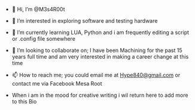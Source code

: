 - 👋 Hi, I’m @M3s4R00t
- 👀 I’m interested in exploring software and testing hardware
- 🌱 I’m currently learning LUA, Python and i am frequently editing a script or .config file somewhere
- 💞️ I’m looking to collaborate on; I have been Machining for the past 15 years full time and am  very interested in making a career change at this time
- 📫 How to reach me; you could email me at Hype840@gmail.com or contact me via Facebook Mesa Root

- When i am in the mood for creative writing i wil return here to add more to this Bio

<!---
M3s4R00t/M3s4R00t is a ✨ special ✨ repository because its `README.md` (this file) appears on your GitHub profile.
You can click the Preview link to take a look at your changes.
--->
